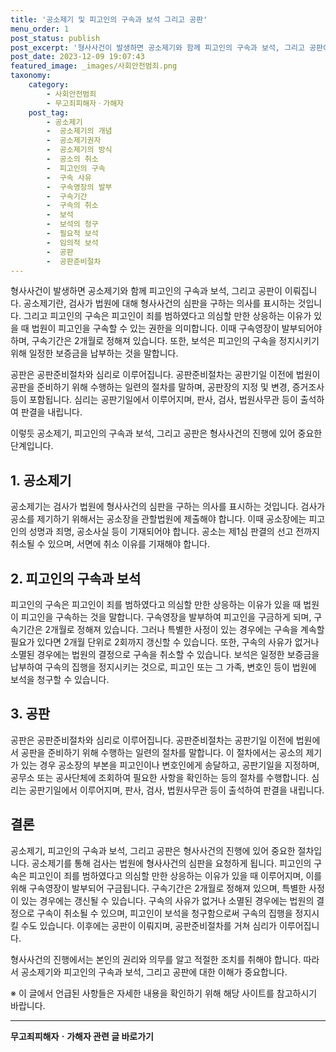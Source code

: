 ```yaml
---
title: '공소제기 및 피고인의 구속과 보석 그리고 공판'
menu_order: 1
post_status: publish
post_excerpt: '형사사건이 발생하면 공소제기와 함께 피고인의 구속과 보석, 그리고 공판이 이뤄집니다. 공소제기란, 검사가 법원에 대해 형사사건의 심판을 구하는 의사를 표시하는 것입니다. 그리고 피고인의 구속은 피고인이 죄를 범하였다고 의심할 만한 상응하는 이유가 있을 때 법원이 피고인을 구속할 수 있는 권한을 의미합니다. 이때 구속영장이 발부되어야 하며, 구속기간은 2개월로 정해져 있습니다. 또한, 보석은 피고인의 구속을 정지시키기 위해 일정한 보증금을 납부하는 것을 말합니다.'
post_date: 2023-12-09 19:07:43
featured_image: _images/사회안전범죄.png
taxonomy:
    category:
        - 사회안전범죄
        - 무고죄피해자ㆍ가해자
    post_tag:
        - 공소제기
        -  공소제기의 개념
        -  공소제기권자
        -  공소제기의 방식
        -  공소의 취소
        -  피고인의 구속
        -  구속 사유
        -  구속영장의 발부
        -  구속기간
        -  구속의 취소
        -  보석
        -  보석의 청구
        -  필요적 보석
        -  임의적 보석
        -  공판
        -  공판준비절차
---
```



형사사건이 발생하면 공소제기와 함께 피고인의 구속과 보석, 그리고 공판이 이뤄집니다. 공소제기란, 검사가 법원에 대해 형사사건의 심판을 구하는 의사를 표시하는 것입니다. 그리고 피고인의 구속은 피고인이 죄를 범하였다고 의심할 만한 상응하는 이유가 있을 때 법원이 피고인을 구속할 수 있는 권한을 의미합니다. 이때 구속영장이 발부되어야 하며, 구속기간은 2개월로 정해져 있습니다. 또한, 보석은 피고인의 구속을 정지시키기 위해 일정한 보증금을 납부하는 것을 말합니다.

공판은 공판준비절차와 심리로 이루어집니다. 공판준비절차는 공판기일 이전에 법원이 공판을 준비하기 위해 수행하는 일련의 절차를 말하며, 공판장의 지정 및 변경, 증거조사 등이 포함됩니다. 심리는 공판기일에서 이루어지며, 판사, 검사, 법원사무관 등이 출석하여 판결을 내립니다.

이렇듯 공소제기, 피고인의 구속과 보석, 그리고 공판은 형사사건의 진행에 있어 중요한 단계입니다.

## 1. 공소제기
공소제기는 검사가 법원에 형사사건의 심판을 구하는 의사를 표시하는 것입니다. 검사가 공소를 제기하기 위해서는 공소장을 관할법원에 제출해야 합니다. 이때 공소장에는 피고인의 성명과 죄명, 공소사실 등이 기재되어야 합니다. 공소는 제1심 판결의 선고 전까지 취소될 수 있으며, 서면에 취소 이유를 기재해야 합니다.

## 2. 피고인의 구속과 보석
피고인의 구속은 피고인이 죄를 범하였다고 의심할 만한 상응하는 이유가 있을 때 법원이 피고인을 구속하는 것을 말합니다. 구속영장을 발부하여 피고인을 구금하게 되며, 구속기간은 2개월로 정해져 있습니다. 그러나 특별한 사정이 있는 경우에는 구속을 계속할 필요가 있다면 2개월 단위로 2회까지 갱신할 수 있습니다. 또한, 구속의 사유가 없거나 소멸된 경우에는 법원의 결정으로 구속을 취소할 수 있습니다. 보석은 일정한 보증금을 납부하여 구속의 집행을 정지시키는 것으로, 피고인 또는 그 가족, 변호인 등이 법원에 보석을 청구할 수 있습니다.

## 3. 공판
공판은 공판준비절차와 심리로 이루어집니다. 공판준비절차는 공판기일 이전에 법원에서 공판을 준비하기 위해 수행하는 일련의 절차를 말합니다. 이 절차에서는 공소의 제기가 있는 경우 공소장의 부본을 피고인이나 변호인에게 송달하고, 공판기일을 지정하며, 공무소 또는 공사단체에 조회하여 필요한 사항을 확인하는 등의 절차를 수행합니다. 심리는 공판기일에서 이루어지며, 판사, 검사, 법원사무관 등이 출석하여 판결을 내립니다.

## 결론

공소제기, 피고인의 구속과 보석, 그리고 공판은 형사사건의 진행에 있어 중요한 절차입니다. 공소제기를 통해 검사는 법원에 형사사건의 심판을 요청하게 됩니다. 피고인의 구속은 피고인이 죄를 범하였다고 의심할 만한 상응하는 이유가 있을 때 이루어지며, 이를 위해 구속영장이 발부되어 구금됩니다. 구속기간은 2개월로 정해져 있으며, 특별한 사정이 있는 경우에는 갱신될 수 있습니다. 구속의 사유가 없거나 소멸된 경우에는 법원의 결정으로 구속이 취소될 수 있으며, 피고인이 보석을 청구함으로써 구속의 집행을 정지시킬 수도 있습니다. 이후에는 공판이 이뤄지며, 공판준비절차를 거쳐 심리가 이루어집니다. 

형사사건의 진행에서는 본인의 권리와 의무를 알고 적절한 조치를 취해야 합니다. 따라서 공소제기와 피고인의 구속과 보석, 그리고 공판에 대한 이해가 중요합니다.

※ 이 글에서 언급된 사항들은 자세한 내용을 확인하기 위해 해당 사이트를 참고하시기 바랍니다.
<!-- wp:separator -->
<hr class="wp-block-separator has-alpha-channel-opacity"/>
<!-- /wp:separator -->

<!-- wp:group {"backgroundColor":"base","layout":{"type":"constrained"}} -->
<div class="wp-block-group has-base-background-color has-background"><!-- wp:paragraph {"align":"center","fontSize":"medium"} -->
<p class="has-text-align-center has-large-font-size"><strong>무고죄피해자ㆍ가해자 관련 글 바로가기</strong></p>
<!-- /wp:paragraph -->


<!-- wp:latest-posts
{"categories":[{"id":30974,"count":19,"description":"","link":"https://uknowlaw.com/category/%eb%ac%b4%ea%b3%a0%ec%a3%84%ed%94%bc%ed%95%b4%ec%9e%90%e3%86%8d%ea%b0%80%ed%95%b4%ec%9e%90/","name":"무고죄피해자ㆍ가해자","slug":"무고죄피해자ㆍ가해자","taxonomy":"category","parent":0,"meta":[],"_links":{"self":[{"href":"https://uknowlaw.com/wp-json/wp/v2/categories/30974"}],"collection":[{"href":"https://uknowlaw.com/wp-json/wp/v2/categories"}],"about":[{"href":"https://uknowlaw.com/wp-json/wp/v2/taxonomies/category"}],"wp:post_type":[{"href":"https://uknowlaw.com/wp-json/wp/v2/posts?categories=30974"}],"curies":[{"name":"wp","href":"https://api.w.org/{rel}","templated":true}]}}],"postsToShow":100,"excerptLength":28,"postLayout":"grid","columns":2,"featuredImageAlign":"left","featuredImageSizeSlug":"large","fontSize":"small"} /--></div>
<!-- /wp:group -->